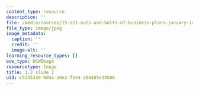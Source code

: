 ```yaml
---
content_type: resource
description: ''
file: /media/courses/15-s21-nuts-and-bolts-of-business-plans-january-iap-2014/c52353389da4a6e2f1e4208485e38506_1.2_slide_02.jpg
file_type: image/jpeg
image_metadata:
  caption: ''
  credit: ''
  image-alt: ''
learning_resource_types: []
ocw_type: OCWImage
resourcetype: Image
title: 1.2 slide 2
uid: c5235338-9da4-a6e2-f1e4-208485e38506
---
```

